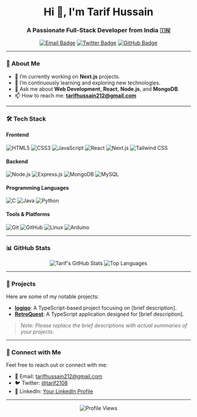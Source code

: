 <!-- Profile Header -->
<h1 align="center">Hi 👋, I'm Tarif Hussain</h1>
<h3 align="center">A Passionate Full-Stack Developer from India 🇮🇳</h3>

<!-- Badges -->
<p align="center">
  <a href="mailto:tarifhussain212@gmail.com"><img src="https://img.shields.io/badge/Email-D14836?style=flat&logo=gmail&logoColor=white" alt="Email Badge"/></a>
  <a href="https://twitter.com/tarif2108" target="_blank"><img src="https://img.shields.io/badge/Twitter-%231DA1F2.svg?style=flat&logo=twitter&logoColor=white" alt="Twitter Badge"/></a>
  <a href="https://github.com/Tarif-dev" target="_blank"><img src="https://img.shields.io/github/followers/Tarif-dev?label=GitHub&style=flat&logo=github" alt="GitHub Badge"/></a>
</p>

---

<!-- About Me -->
### 🚀 About Me

- 🔭 I’m currently working on **Next.js** projects.
- 🌱 I’m continuously learning and exploring new technologies.
- 💬 Ask me about **Web Development**, **React**, **Node.js**, and **MongoDB**.
- 📫 How to reach me: **tarifhussain212@gmail.com**

---

<!-- Tech Stack -->
### 🛠️ Tech Stack

#### Frontend
<p>
  <img src="https://img.shields.io/badge/HTML5-E34F26?style=flat&logo=html5&logoColor=white" alt="HTML5"/>
  <img src="https://img.shields.io/badge/CSS3-1572B6?style=flat&logo=css3&logoColor=white" alt="CSS3"/>
  <img src="https://img.shields.io/badge/JavaScript-F7DF1E?style=flat&logo=javascript&logoColor=black" alt="JavaScript"/>
  <img src="https://img.shields.io/badge/React-61DAFB?style=flat&logo=react&logoColor=black" alt="React"/>
  <img src="https://img.shields.io/badge/Next.js-000000?style=flat&logo=next.js&logoColor=white" alt="Next.js"/>
  <img src="https://img.shields.io/badge/Tailwind_CSS-38B2AC?style=flat&logo=tailwind-css&logoColor=white" alt="Tailwind CSS"/>
</p>

#### Backend
<p>
  <img src="https://img.shields.io/badge/Node.js-339933?style=flat&logo=node.js&logoColor=white" alt="Node.js"/>
  <img src="https://img.shields.io/badge/Express.js-000000?style=flat&logo=express&logoColor=white" alt="Express.js"/>
  <img src="https://img.shields.io/badge/MongoDB-47A248?style=flat&logo=mongodb&logoColor=white" alt="MongoDB"/>
  <img src="https://img.shields.io/badge/MySQL-4479A1?style=flat&logo=mysql&logoColor=white" alt="MySQL"/>
</p>

#### Programming Languages
<p>
  <img src="https://img.shields.io/badge/C-00599C?style=flat&logo=c&logoColor=white" alt="C"/>
  <img src="https://img.shields.io/badge/Java-007396?style=flat&logo=java&logoColor=white" alt="Java"/>
  <img src="https://img.shields.io/badge/Python-3776AB?style=flat&logo=python&logoColor=white" alt="Python"/>
</p>

#### Tools & Platforms
<p>
  <img src="https://img.shields.io/badge/Git-F05032?style=flat&logo=git&logoColor=white" alt="Git"/>
  <img src="https://img.shields.io/badge/GitHub-181717?style=flat&logo=github&logoColor=white" alt="GitHub"/>
  <img src="https://img.shields.io/badge/Linux-FCC624?style=flat&logo=linux&logoColor=black" alt="Linux"/>
  <img src="https://img.shields.io/badge/Arduino-00979D?style=flat&logo=arduino&logoColor=white" alt="Arduino"/>
</p>

---

<!-- GitHub Stats -->
### 📊 GitHub Stats

<p align="center">
  <img src="https://github-readme-stats.vercel.app/api?username=Tarif-dev&show_icons=true&theme=radical" alt="Tarif's GitHub Stats"/>
  <img src="https://github-readme-stats.vercel.app/api/top-langs/?username=Tarif-dev&layout=compact&theme=radical" alt="Top Languages"/>
</p>

---

<!-- Projects -->
### 🚀 Projects

Here are some of my notable projects:

- [**logiqo**](https://github.com/Tarif-dev/logiqo): A TypeScript-based project focusing on [brief description].
- [**RetroQuest**](https://github.com/Tarif-dev/RetroQuest): A TypeScript application designed for [brief description].

> *Note: Please replace the brief descriptions with actual summaries of your projects.*

---

<!-- Connect with Me -->
### 🤝 Connect with Me

Feel free to reach out or connect with me:

- 📧 Email: [tarifhussain212@gmail.com](mailto:tarifhussain212@gmail.com)
- 🐦 Twitter: [@tarif2108](https://twitter.com/tarif2108)
- 💼 LinkedIn: [Your LinkedIn Profile](#) <!-- Replace '#' with your actual LinkedIn URL -->

---

<!-- Footer -->
<p align="center">
  <img src="https://komarev.com/ghpvc/?username=Tarif-dev&style=flat-square&color=blue" alt="Profile Views"/>
</p>
